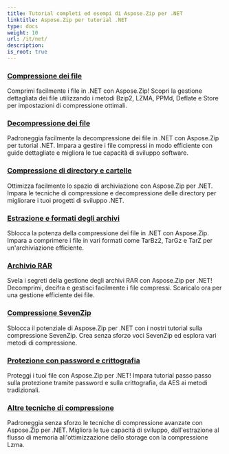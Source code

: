 ```yaml
---
title: Tutorial completi ed esempi di Aspose.Zip per .NET
linktitle: Aspose.Zip per tutorial .NET
type: docs
weight: 10
url: /it/net/
description:
is_root: true
---
```


### [Compressione dei file](./file-compression/)
Comprimi facilmente i file in .NET con Aspose.Zip! Scopri la gestione dettagliata dei file utilizzando i metodi Bzip2, LZMA, PPMd, Deflate e Store per impostazioni di compressione ottimali.
### [Decompressione dei file](./file-decompression/)
Padroneggia facilmente la decompressione dei file in .NET con Aspose.Zip per tutorial .NET. Impara a gestire i file compressi in modo efficiente con guide dettagliate e migliora le tue capacità di sviluppo software.
### [Compressione di directory e cartelle](./directory-and-folder-compression/)
Ottimizza facilmente lo spazio di archiviazione con Aspose.Zip per .NET. Impara le tecniche di compressione e decompressione delle directory per migliorare i tuoi progetti di sviluppo .NET.
### [Estrazione e formati degli archivi](./archive-extraction-and-formats/)
Sblocca la potenza della compressione dei file in .NET con Aspose.Zip. Impara a comprimere i file in vari formati come TarBz2, TarGz e TarZ per un'archiviazione efficiente.
### [Archivio RAR](./rar-archive/)
Svela i segreti della gestione degli archivi RAR con Aspose.Zip per .NET! Decomprimi, decifra e gestisci facilmente i file compressi. Scaricalo ora per una gestione efficiente dei file.
### [Compressione SevenZip](./sevenzip-compression/)
Sblocca il potenziale di Aspose.Zip per .NET con i nostri tutorial sulla compressione SevenZip. Crea senza sforzo voci SevenZip ed esplora vari metodi di compressione.
### [Protezione con password e crittografia](./password-protection-and-encryption/)
Proteggi i tuoi file con Aspose.Zip per .NET! Impara tutorial passo passo sulla protezione tramite password e sulla crittografia, da AES ai metodi tradizionali. 
### [Altre tecniche di compressione](./other-compression-techniques/)
Padroneggia senza sforzo le tecniche di compressione avanzate con Aspose.Zip per .NET. Migliora le tue capacità di sviluppo, dall'estrazione al flusso di memoria all'ottimizzazione dello storage con la compressione Lzma.